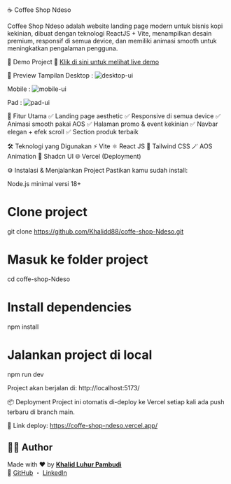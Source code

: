 ☕ Coffee Shop Ndeso

Coffee Shop Ndeso adalah website landing page modern untuk bisnis kopi kekinian, dibuat dengan teknologi ReactJS + Vite, menampilkan desain premium, responsif di semua device, dan memiliki animasi smooth untuk meningkatkan pengalaman pengguna.

🚀 Demo Project
🔗 [Klik di sini untuk melihat live demo](https://coffe-shop-ndeso.vercel.app/)

📸 Preview Tampilan
Desktop :
![desktop-ui](https://github.com/user-attachments/assets/dc8d9a00-70be-4aeb-a5fc-1d8a8913273c)

Mobile :
![mobile-ui](https://github.com/user-attachments/assets/89a74344-220d-41b7-9618-54daad5bc155)

Pad :
![pad-ui](https://github.com/user-attachments/assets/b7958263-44be-42e1-b7bc-36acc8df7596)


📂 Fitur Utama
✅ Landing page aesthetic
✅ Responsive di semua device
✅ Animasi smooth pakai AOS
✅ Halaman promo & event kekinian
✅ Navbar elegan + efek scroll
✅ Section produk terbaik

🛠️ Teknologi yang Digunakan
⚡ Vite
⚛️ React JS
🎨 Tailwind CSS
🪄 AOS Animation
🎈 Shadcn UI
🌐 Vercel (Deployment)

⚙️ Instalasi & Menjalankan Project
Pastikan kamu sudah install:

Node.js minimal versi 18+

# Clone project
git clone https://github.com/Khalidd88/coffe-shop-Ndeso.git

# Masuk ke folder project
cd coffe-shop-Ndeso

# Install dependencies
npm install

# Jalankan project di local
npm run dev

Project akan berjalan di:
http://localhost:5173/

📦 Deployment
Project ini otomatis di-deploy ke Vercel setiap kali ada push terbaru di branch main.

🔗 Link deploy: https://coffe-shop-ndeso.vercel.app/

## 🧑‍💻 Author  
Made with ❤️ by [**Khalid Luhur Pambudi**](https://www.linkedin.com/in/khalid-luhur-pambudi-775535329/)  
🔗 [GitHub](https://github.com/Khalidd88) ・ [LinkedIn](https://www.linkedin.com/in/khalid-luhur-pambudi-775535329/)

